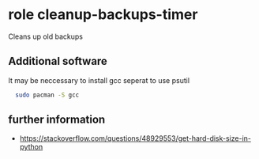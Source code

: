 # role cleanup-backups-timer

Cleans up old backups

## Additional software

It may be neccessary to install gcc seperat to use psutil

```bash
  sudo pacman -S gcc
```

## further information
- https://stackoverflow.com/questions/48929553/get-hard-disk-size-in-python